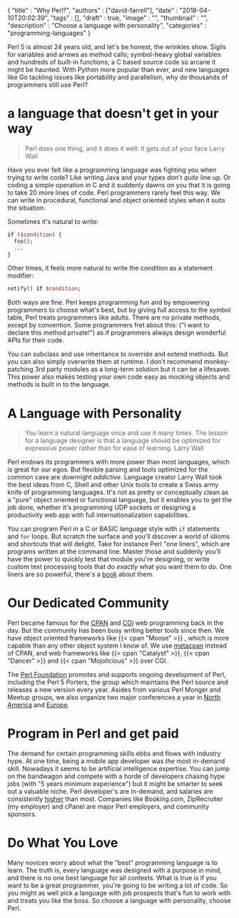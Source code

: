 
  {
    "title"       : "Why Perl?",
    "authors"     : ["david-farrell"],
    "date"        : "2018-04-10T20:02:39",
    "tags"        : [],
    "draft"       : true,
    "image"       : "",
    "thumbnail"   : "",
    "description" : "Choose a language with personality",
    "categories"  : "programming-languages"
  }

Perl 5 is almost 24 years old, and let's be honest, the wrinkles show. Sigils for variables and arrows as method calls; symbol-heavy global variables and hundreds of built-in functions; a C based source code so arcane it might be haunted. With Python more popular than ever, and new languages like Go tackling issues like portability and parallelism, why do thousands of programmers still use Perl?


# a language that doesn't get in your way

> Perl does one thing, and it does it well: it gets out of your face
> Larry Wall
>

Have you ever felt like a programming language was fighting you when trying to write code? Like writing Java and your types don't *quite* line up. Or coding a simple operation in C and it suddenly dawns on you that it is going to take 20 more lines of code. Perl programmers rarely feel this way. We can write in procedural, functional and object oriented styles when it suits the situation.

Sometimes it's natural to write:

```Perl
if ($condition) {
  foo();
  ...
}
```

Other times, it feels more natural to write the condition as a statement modifier:

```Perl
notify() if $condition;
```

Both ways are fine. Perl keeps programming fun and by empowering programmers to choose what's best, but by giving full access to the symbol table, Perl treats programmers like adults. There are no private methods, except by convention. Some programmers fret about this: ("I want to declare this method private!") as if programmers always design wonderful APIs for their code.

You can subclass and use inheritance to override and extend methods. But you can also simply overwrite them at runtime. I don't recommend monkey-patching 3rd party modules as a long-term solution but it can be a lifesaver. This power also makes testing your own code easy as mocking objects and methods is built in to the language.


# A Language with Personality

> You learn a natural language once and use it many times. The lesson for a language designer is that a language should be optimized for expressive power rather than for ease of learning.
> Larry Wall
>

Perl endows its programmers with more power than most languages, which is great for our egos. But flexible parsing and tools optimized for the common case are downright *addictive*. Language creator Larry Wall took the best ideas from C, Shell and other Unix tools to create a Swiss army knife of programming languages. It's not as pretty or conceptually clean as a "pure" object oriented or functional language, but it enables you to get the job done, whether it's programming UDP sockets or designing a productivity web app with full internationalization capabilities.

You can program Perl in a C or BASIC language style with `if` statements and `for` loops. But scratch the surface and you'll discover a world of idioms and shortcuts that will delight. Take for instance Perl "one liners", which are programs written at the command line. Master those and suddenly you'll have the power to quickly test that module you're designing, or write custom text processing tools that do *exactly* what you want them to do. One liners are so powerful, there's a [book](https://www.amazon.com/Perl-One-Liners-Programs-That-Things-ebook/dp/B00GS9BZLU) about them.


# Our Dedicated Community

Perl became famous for the [CPAN](http://search.cpan.org/) and [CGI](https://metacpan.org/pod/CGI) web programming back in the day. But the community has been busy writing better tools since then. We have object oriented frameworks like {{< cpan "Moose" >}} , which is more capable than any other object system I know of. We use [metacpan](https://metacpan.org/) instead of CPAN, and web frameworks like {{< cpan "Catalyst" >}}, {{< cpan "Dancer" >}} and {{< cpan "Mojolicious" >}} over CGI.

The [Perl Foundation](http://www.perlfoundation.org/) promotes and supports ongoing development of Perl, including the Perl 5 Porters, the group which maintains the Perl source and releases a new version every year. Asides from various Perl Monger and Meetup groups, we also organize two major conferences a year in [North America](https://perlconference.us/tpc-2018-slc/) and [Europe](http://act.perlconference.org/tpc-2018-glasgow/).


# Program in Perl and get paid

The demand for certain programming skills ebbs and flows with industry hype. At one time, being a mobile app developer was *the* most in-demand skill. Nowadays it seems to be artificial intelligence expertise. You can jump on the bandwagon and compete with a horde of developers chasing hype jobs (with "5 years minimum experience") but it might be smarter to seek out a valuable niche. Perl developer's are in-demand, and salaries are consistently [higher](https://insights.stackoverflow.com/survey/2017#technology-top-paying-technologies-by-region) than most. Companies like Booking.com, ZipRecruiter (my employer) and cPanel are major Perl employers, and community sponsors.


# Do What You Love

Many novices worry about what the "best" programming language is to learn. The truth is, every language was designed with a purpose in mind, and there is no one best language for all contexts. What is true is if you want to be a great programmer, you're going to be writing a lot of code. So you might as well pick a language with job prospects that's fun to work with and treats you like the boss. So choose a language with personality, choose Perl.

